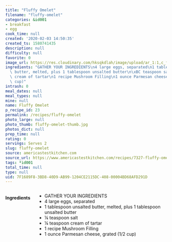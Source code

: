 ```yaml
---
title: "Fluffy Omelet"
filename: "fluffy-omelet"
categories: &id001
- breakfast
- egg
cook_time: null
created: '2020-02-03 14:50:35'
created_ts: 1580741435
description: null
difficulty: null
favorite: 0
image_url: https://res.cloudinary.com/hksqkdlah/image/upload/ar_1:1,c_fill,dpr_2.0,f_auto,fl_lossy.progressive.strip_profile,g_faces:auto,q_auto:low,w_344/20178_sfs-fluffy-omelets-mushroom-filling-2
ingredients: "GATHER YOUR INGREDIENTS\n4 large eggs, separated\n1 tablespoon unsalted\
  \ butter, melted, plus 1 tablespoon unsalted butter\n\xBC teaspoon salt\n\xBC teaspoon\
  \ cream of tartar\n1 recipe Mushroom Filling\n1 ounce Parmesan cheese, grated (1/2\
  \ cup)"
intrash: 0
meal_dates: null
meal_types: null
mine: null
name: Fluffy Omelet
p_recipe_id: 23
permalink: /recipes/fluffy-omelet
photo_large: null
photo_thumb: fluffy-omelet-thumb.jpg
photos_dict: null
prep_time: null
rating: 0
servings: Serves 2
slug: fluffy-omelet
source: americastestkitchen.com
source_url: https://www.americastestkitchen.com/recipes/7327-fluffy-omelet
tags: *id001
total_time: null
type: null
uid: 7F1689F8-3BD8-40D9-AB99-1204CE2115DC-408-00004BD68AFD291D
---
```

<div class="large-8 medium-7 columns" id="writeup">	</div><!-- #writeup -->
</div><!-- #row-one -->
<div class="row" id="row-two">	<div class="medium-4 small-5 columns" id="ingredients"><h4>Ingredients</h4><div class="box box-ingredients content"><ul>
<li>GATHER YOUR INGREDIENTS</li>
<li>4 large eggs, separated</li>
<li>1 tablespoon unsalted butter, melted, plus 1 tablespoon unsalted butter</li>
<li>¼ teaspoon salt</li>
<li>¼ teaspoon cream of tartar</li>
<li>1 recipe Mushroom Filling</li>
<li>1 ounce Parmesan cheese, grated (1/2 cup)</li>
</ul>
</div>	</div>	<div class="medium-6 small-7 columns" id="directions">	</div>